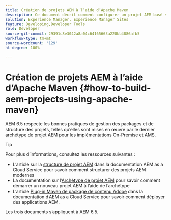 ```yaml
---
title: Création de projets AEM à l’aide d’Apache Maven
description: Ce document décrit comment configurer un projet AEM basé sur Apache Maven.
solution: Experience Manager, Experience Manager Sites
feature: Developing,Developer Tools
role: Developer
source-git-commit: 29391c8e3042a8a04c64165663a228bb4886afb5
workflow-type: tm+mt
source-wordcount: '129'
ht-degree: 100%

---
```


# Création de projets AEM à l’aide d’Apache Maven {#how-to-build-aem-projects-using-apache-maven}

AEM 6.5 respecte les bonnes pratiques de gestion des packages et de structure des projets, telles qu’elles sont mises en œuvre par le dernier archétype de projet AEM pour les implémentations On-Premise et AMS.

>[!TIP]
>
>Pour plus d’informations, consultez les ressources suivantes :
>
>* L’article sur la [structure de projet AEM](https://experienceleague.adobe.com/docs/experience-manager-cloud-service/implementing/developing/aem-project-content-package-structure.html?lang=fr) dans la documentation AEM as a Cloud Service pour savoir comment structurer des projets AEM modernes
>* La documentation sur l’[Archétype de projet AEM](https://experienceleague.adobe.com/docs/experience-manager-core-components/using/developing/archetype/overview.html?lang=fr) pour savoir comment démarrer un nouveau projet AEM à l’aide de l’archétype
>* L’article [Plug-in Maven de package de contenu Adobe](https://experienceleague.adobe.com/fr/docs/experience-manager-cloud-service/content/implementing/developer-tools/maven-plugin#developer-tools) dans la documentation d’AEM as a Cloud Service pour savoir comment déployer des applications AEM.
>
>Les trois documents s’appliquent à AEM 6.5.
